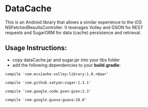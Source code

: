 # DataCache
This is an Android library that allows a similar experience to the iOS NSFetchedResultsController. It leverages Volley and GSON for REST requests and SugarORM for data (cache) persistence and retrieval.

## Usage Instructions: 
- copy dataCache.jar and sugar.jar into your libs folder
- add the following dependencies to your <b>build.gradle</b>:
  
<code>compile 'com.mcxiaoke.volley:library:1.0.+@aar'</code>

<code>compile 'com.github.satyan:sugar:1.3.1'</code>

<code>compile 'com.google.code.gson:gson:2.3'</code>

<code>compile 'com.google.guava:guava:18.0'</code>
